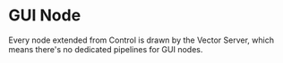 # GUI Node

Every node extended from Control is drawn by the Vector Server, which means there's no dedicated pipelines for GUI nodes.
